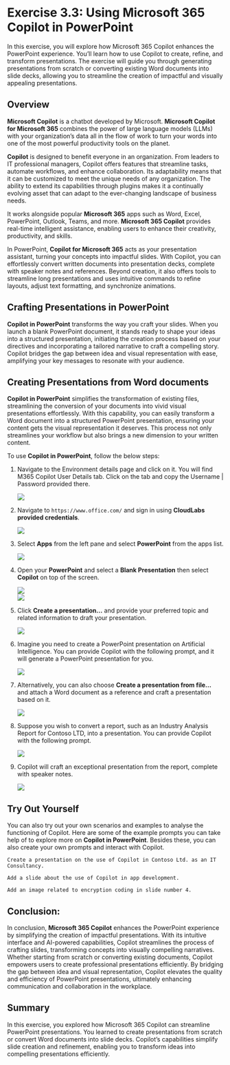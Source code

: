 # Exercise 3.3: Using Microsoft 365 Copilot in PowerPoint

In this exercise, you will explore how Microsoft 365 Copilot enhances the PowerPoint experience. You’ll learn how to use Copilot to create, refine, and transform presentations. The exercise will guide you through generating presentations from scratch or converting existing Word documents into slide decks, allowing you to streamline the creation of impactful and visually appealing presentations.

## Overview

**Microsoft Copilot** is a chatbot developed by Microsoft. **Microsoft Copilot for Microsoft 365** combines the power of large language models (LLMs) with your organization’s data all in the flow of work to turn your words into one of the most powerful productivity tools on the planet.

**Copilot** is designed to benefit everyone in an organization. From leaders to IT professional managers, Copilot offers features that streamline tasks, automate workflows, and enhance collaboration. Its adaptability means that it can be customized to meet the unique needs of any organization. The ability to extend its capabilities through plugins makes it a continually evolving asset that can adapt to the ever-changing landscape of business needs.

It works alongside popular **Microsoft 365** apps such as Word, Excel, PowerPoint, Outlook, Teams, and more. **Microsoft 365 Copilot** provides real-time intelligent assistance, enabling users to enhance their creativity, productivity, and skills.

In PowerPoint, **Copilot for Microsoft 365** acts as your presentation assistant, turning your concepts into impactful slides. With Copilot, you can effortlessly convert written documents into presentation decks, complete with speaker notes and references. Beyond creation, it also offers tools to streamline long presentations and uses intuitive commands to refine layouts, adjust text formatting, and synchronize animations.

## Crafting Presentations in PowerPoint

**Copilot in PowerPoint** transforms the way you craft your slides. When you launch a blank PowerPoint document, it stands ready to shape your ideas into a structured presentation, initiating the creation process based on your directives and incorporating a tailored narrative to craft a compelling story. Copilot bridges the gap between idea and visual representation with ease, amplifying your key messages to resonate with your audience.

## Creating Presentations from Word documents

**Copilot in PowerPoint** simplifies the transformation of existing files, streamlining the conversion of your documents into vivid visual presentations effortlessly. With this capability, you can easily transform a Word document into a structured PowerPoint presentation, ensuring your content gets the visual representation it deserves. This process not only streamlines your workflow but also brings a new dimension to your written content.

To use **Copilot in PowerPoint**, follow the below steps:

1. Navigate to the Environment details page and click on it. You will find M365 Copilot User Details tab. Click on the tab and copy the Username | Password provided there.

   ![](./media/licensekey2.png)

1. Navigate to `https://www.office.com/` and sign in using **CloudLabs provided credentials**.

   ![](./media/365-homepage.png)

1. Select **Apps** from the left pane and select **PowerPoint** from the apps list.

   ![](./media/office-apps-page.png)

1. Open your **PowerPoint** and select a **Blank Presentation** then select **Copilot** on top of the screen.

   ![](./media/ppt1.1.png)  
   ![](./media/ppt-copilot.png)

1. Click **Create a presentation...** and provide your preferred topic and related information to draft your presentation.

   ![](./media/create-ppt-copilot.png)

1. Imagine you need to create a PowerPoint presentation on Artificial Intelligence. You can provide Copilot with the following prompt, and it will generate a PowerPoint presentation for you.

   ![](./media/ppt1.2.png)

1. Alternatively, you can also choose **Create a presentation from file...** and attach a Word document as a reference and craft a presentation based on it.

   ![](./media/ppt-from-doc.png)

1. Suppose you wish to convert a report, such as an Industry Analysis Report for Contoso LTD, into a presentation. You can provide Copilot with the following prompt.

   ![](./media/ppt1.3.png)

1. Copilot will craft an exceptional presentation from the report, complete with speaker notes.

   ![](./media/ppt-created.png)

## Try Out Yourself

You can also try out your own scenarios and examples to analyse the functioning of Copilot. Here are some of the example prompts you can take help of to explore more on **Copilot in PowerPoint**. Besides these, you can also create your own prompts and interact with Copilot.

```
Create a presentation on the use of Copilot in Contoso Ltd. as an IT Consultancy.
```
```
Add a slide about the use of Copilot in app development.
```
```
Add an image related to encryption coding in slide number 4.
```

## Conclusion:

In conclusion, **Microsoft 365 Copilot** enhances the PowerPoint experience by simplifying the creation of impactful presentations. With its intuitive interface and AI-powered capabilities, Copilot streamlines the process of crafting slides, transforming concepts into visually compelling narratives. Whether starting from scratch or converting existing documents, Copilot empowers users to create professional presentations efficiently. By bridging the gap between idea and visual representation, Copilot elevates the quality and efficiency of PowerPoint presentations, ultimately enhancing communication and collaboration in the workplace.

## Summary

In this exercise, you explored how Microsoft 365 Copilot can streamline PowerPoint presentations. You learned to create presentations from scratch or convert Word documents into slide decks. Copilot’s capabilities simplify slide creation and refinement, enabling you to transform ideas into compelling presentations efficiently.
